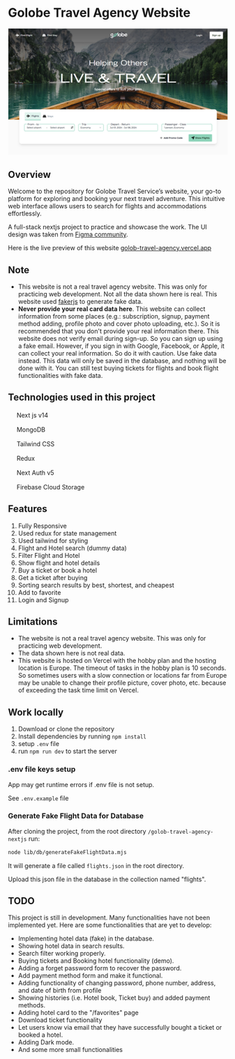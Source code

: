 # Golobe Travel Agency Website

![Home Screen Golobe Travel Agency](/preview.jpg)

## Overview

Welcome to the repository for Golobe Travel Service’s website, your go-to platform for exploring and booking your next travel adventure. This intuitive web interface allows users to search for flights and accommodations effortlessly.

A full-stack nextjs project to practice and showcase the work. The UI design was taken from [Figma community](https://www.figma.com/community/file/1182308758714734501/golobe-travel-agency-website).

Here is the live preview of this website [golob-travel-agency.vercel.app](https://golob-travel-agency.vercel.app)

## Note

- This website is not a real travel agency website. This was only for practicing web development. Not all the data shown here is real. This website used [fakerjs](https://fakerjs.dev/) to generate fake data.
- **Never provide your real card data here**. This website can collect information from some places (e.g.: subscription, signup, payment method adding, profile photo and cover photo uploading, etc.). So it is recommended that you don't provide your real information there. This website does not verify email during sign-up. So you can sign up using a fake email. However, if you sign in with Google, Facebook, or Apple, it can collect your real information. So do it with caution. Use fake data instead. This data will only be saved in the database, and nothing will be done with it. You can still test buying tickets for flights and book flight functionalities with fake data.

## Technologies used in this project

<img src="https://nextjs.org/favicon.ico" width="16" height="16"> Next js v14

<img src="https://www.mongodb.com/assets/images/global/favicon.ico" width="16" height="16"> MongoDB

<img src="https://tailwindcss.com/favicons/favicon-32x32.png?v=3" width="16" height="16"> Tailwind CSS

<img src="https://redux.js.org/img/favicon/favicon.ico" width="16" height="16"> Redux

<img src="https://authjs.dev/favicon-32x32.png" width="16" height="16"> Next Auth v5

<img src="https://www.gstatic.com/mobilesdk/240501_mobilesdk/firebase_96dp.png" width="16" height="16"> Firebase Cloud Storage

## Features

1. Fully Responsive
2. Used redux for state management
3. Used tailwind for styling
4. Flight and Hotel search (dummy data)
5. Filter Flight and Hotel
6. Show flight and hotel details
7. Buy a ticket or book a hotel
8. Get a ticket after buying
9. Sorting search results by best, shortest, and cheapest
10. Add to favorite
11. Login and Signup

## Limitations

- The website is not a real travel agency website. This was only for practicing web development.
- The data shown here is not real data.
- This website is hosted on Vercel with the hobby plan and the hosting location is Europe. The timeout of tasks in the hobby plan is 10 seconds. So sometimes users with a slow connection or locations far from Europe may be unable to change their profile picture, cover photo, etc. because of exceeding the task time limit on Vercel.

## Work locally

1. Download or clone the repository
2. Install dependencies by running `npm install`
3. setup `.env` file
4. run `npm run dev` to start the server

### .env file keys setup

App may get runtime errors if .env file is not setup.

See `.env.example` file

### Generate Fake Flight Data for Database

After cloning the project, from the root directory `/golob-travel-agency-nextjs` run:

```bash
node lib/db/generateFakeFlightData.mjs
```

It will generate a file called `flights.json` in the root directory.

Upload this json file in the database in the collection named "flights".

## TODO

This project is still in development. Many functionalities have not been implemented yet. Here are some functionalities that are yet to develop:

- Implementing hotel data (fake) in the database.
- Showing hotel data in search results.
- Search filter working properly.
- Buying tickets and Booking hotel functionality (demo).
- Adding a forget password form to recover the password.
- Add payment method form and make it functional.
- Adding functionality of changing password, phone number, address, and date of birth from profile
- Showing histories (i.e. Hotel book, Ticket buy) and added payment methods.
- Adding hotel card to the "/favorites" page
- Download ticket functionality
- Let users know via email that they have successfully bought a ticket or booked a hotel.
- Adding Dark mode.
- And some more small functionalities
